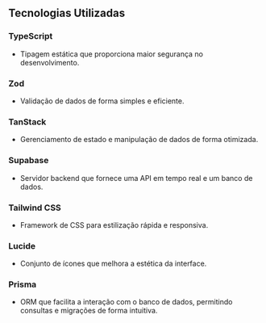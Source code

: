## Tecnologias Utilizadas

### TypeScript
- Tipagem estática que proporciona maior segurança no desenvolvimento.

### Zod
- Validação de dados de forma simples e eficiente.

### TanStack
- Gerenciamento de estado e manipulação de dados de forma otimizada.

### Supabase
- Servidor backend que fornece uma API em tempo real e um banco de dados.

### Tailwind CSS
- Framework de CSS para estilização rápida e responsiva.

### Lucide
- Conjunto de ícones que melhora a estética da interface.

### Prisma
- ORM que facilita a interação com o banco de dados, permitindo consultas e migrações de forma intuitiva.
